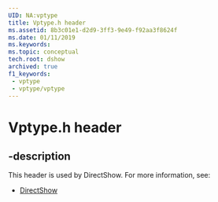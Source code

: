 ```yaml
---
UID: NA:vptype
title: Vptype.h header
ms.assetid: 8b3c01e1-d2d9-3ff3-9e49-f92aa3f8624f
ms.date: 01/11/2019
ms.keywords: 
ms.topic: conceptual
tech.root: dshow
archived: true
f1_keywords:
 - vptype
 - vptype/vptype
---
```


# Vptype.h header


## -description

This header is used by DirectShow. For more information, see:

- [DirectShow](../_dshow/index.md)

